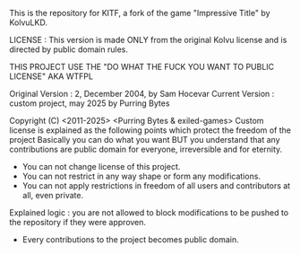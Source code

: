 This is the repository for KITF, a fork of the game "Impressive Title" by KolvuLKD.

LICENSE :
This version is made ONLY from the original Kolvu license and is directed by public domain rules.

THIS PROJECT USE THE "DO WHAT THE FUCK YOU WANT TO PUBLIC LICENSE" AKA WTFPL

Original Version : 2, December 2004, by Sam Hocevar
Current Version : custom project, may 2025 by Purring Bytes

Copyright (C) <2011-2025> <Purring Bytes & exiled-games>
Custom license is explained as the following points which protect the freedom of the project
Basically you can do what you want BUT you understand that any contributions are public domain 
for everyone, irreversible and for eternity.

- You can not change license of this project.
- You can not restrict in any way shape or form any modifications.
- You can not apply restrictions in freedom of all users and contributors at all, even private.

Explained logic : you are not allowed to block modifications to be pushed to the repository
if they were approven.

- Every contributions to the project becomes public domain.
